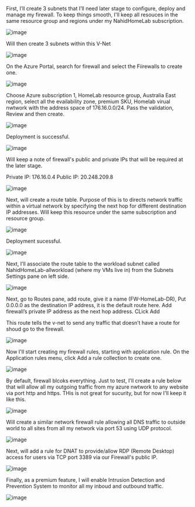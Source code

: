 First, I’ll create 3 subnets that I’ll need later stage to configure, deploy and manage my firewall.
To keep things smooth, I'll keep all resouces in the same resource group and regions under my NahidHomeLab subscription.


![image](https://github.com/nahid7474/Firewall/assets/170605912/a694e2a2-6616-49f7-a649-d081169983ae)

Will then create 3 subnets within this V-Net

![image](https://github.com/nahid7474/Firewall/assets/170605912/3fdcef74-1bed-43f9-933f-c673a84c6178)

On the Azure Portal, search for firewall and select the Fiirewalls to create one.

![image](https://github.com/nahid7474/Firewall/assets/170605912/8e887373-599d-4b75-a819-f72ff0f65779)


Choose Azure subscription 1, HomeLab resource group, Australia East region, select all the evailability zone, premium SKU, Homelab virual nwtwork with the address space of 176.16.0.0/24.
Pass the validation, Review and then create.

![image](https://github.com/nahid7474/Firewall/assets/170605912/7afc97c6-1ed3-4069-890b-d3819f73a4cf)

Deployment is successful.

![image](https://github.com/nahid7474/Firewall/assets/170605912/5fe75186-c5b3-4955-bfca-abc394982bc8)

Will keep a note of firewall's public and private IPs that will be required at the later stage.

Private IP: 176.16.0.4
Public IP: 20.248.209.8

![image](https://github.com/nahid7474/Firewall/assets/170605912/5e6ce08b-0a81-47bc-9c78-ce9ea711b23f)

Next, will create a route table.
Purpose of this is to directs network traffic within a virtual network by specifying the next hop for different destination IP addresses. 
Will keep this resource under the same subscription and resource group.

![image](https://github.com/nahid7474/Firewall/assets/170605912/06e5ef0c-0d68-41c7-a486-bf1ca3169694)


Deployment sucessful.

![image](https://github.com/nahid7474/Firewall/assets/170605912/be76ee28-f37d-444c-b3e5-090d5d2b5129)


Next, I’ll associate the route table to the workload subnet called NahidHomeLab-allworkload (where my VMs live in) from the Subnets Settings pane on left side. 

![image](https://github.com/nahid7474/Firewall/assets/170605912/63ed787f-fdd2-4b18-9ef9-492996d4315c)


Next, go to Routes pane, add route, give it a name (FW-HomeLab-DR), Put 0.0.0.0 as the destination IP address, it is the default route here. 
Add firewall’s private IP address as the next hop address. CLick Add

This route tells the v-net to send any traffic that doesn’t have a route for shoud go to the firewall. 

![image](https://github.com/nahid7474/Firewall/assets/170605912/8b286781-47eb-43a7-b8a7-1a8145597f6a)


Now I'll start creating my firewall rules, starting with application rule. 
On the Application rules menu, click Add a rule collection to create one. 

![image](https://github.com/nahid7474/Firewall/assets/170605912/8fe76a85-c45a-4cf6-b0ce-f127ba17b26a)

By default, firewall blcoks everything.
Just to test, I'll create a rule below that will allow all my outgoing traffic from my azure nwtwork to any website via port http and https.
THis is not great for sucurity, but for now I'll keep it like this. 

![image](https://github.com/nahid7474/Firewall/assets/170605912/5184ec6b-3b82-4290-b8c1-fdea76b7489a)

Will create a similar network firewall rule allowing all DNS traffic to outside world to all sites from all my network via port 53 using UDP protocol.

![image](https://github.com/nahid7474/Firewall/assets/170605912/a854b9bd-aabd-4552-bae0-d18b9d25688f)


Next, will add a rule for DNAT to provide/allow RDP (Remote Desktop) access for users via TCP port 3389 via our Firewall's public IP.

![image](https://github.com/nahid7474/Firewall/assets/170605912/0c5751eb-ad60-4165-807a-338ba942e4d4)



Finally, as a premium feature, I will enable Intrusion Detection and Prevention System to monitor all my inboud and outbound traffic.


![image](https://github.com/nahid7474/Firewall/assets/170605912/22b17d4b-a4e9-45d0-891e-5d310f46af1c)




